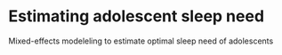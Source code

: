 # Estimating adolescent sleep need
 Mixed-effects modeleling to estimate optimal sleep need of adolescents
